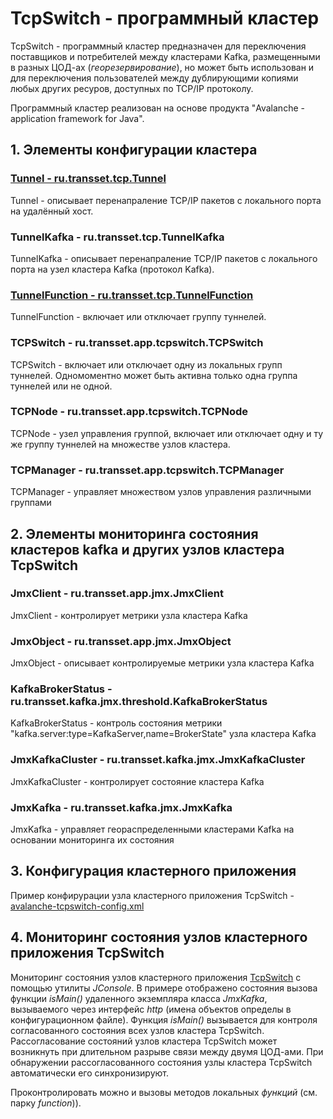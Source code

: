 # TcpSwitch  - программный кластер

TcpSwitch - программный кластер предназначен для переключения поставщиков и потребителей между кластерами Kafka,
размещенными в разных ЦОД-ах (*георезервирование*), но может быть использован и для переключения пользователей
между дублирующими копиями любых других ресуров, доступных по TCP/IP протоколу.

Программный кластер реализован на основе продукта "Avalanche - application framework for Java".


## 1. Элементы конфигурации кластера

### [Tunnel - ru.transset.tcp.Tunnel](tcpswitch/src/main/java/ru/transset/tcp/Tunnel.java)

Tunnel - описывает перенапраление TCP/IP пакетов с локального порта на удалённый хост.

### TunnelKafka - ru.transset.tcp.TunnelKafka

TunnelKafka - описывает перенапраление TCP/IP пакетов с локального порта на узел кластера Kafka (протокол Kafka).

### [TunnelFunction - ru.transset.tcp.TunnelFunction](tcpswitch/src/main/java/ru/transset/tcp/TunnelFunction.java)

TunnelFunction - включает или отключает группу туннелей.

### TCPSwitch - ru.transset.app.tcpswitch.TCPSwitch

TCPSwitch - включает или отключает одну из локальных групп туннелей. Одномоментно может быть
активна только одна группа туннелей или не одной. 

### TCPNode - ru.transset.app.tcpswitch.TCPNode

TCPNode - узел управления группой, включает или отключает одну и ту же группу туннелей на множестве узлов кластера.

### TCPManager - ru.transset.app.tcpswitch.TCPManager

TCPManager - управляет множеством узлов управления различными группами


## 2. Элементы мониторинга состояния кластеров kafka и других узлов кластера TcpSwitch

### JmxClient - ru.transset.app.jmx.JmxClient

JmxClient - контролирует метрики узла кластера Kafka

### JmxObject - ru.transset.app.jmx.JmxObject

JmxObject - описывает контролируемые метрики узла кластера Kafka

### KafkaBrokerStatus - ru.transset.kafka.jmx.threshold.KafkaBrokerStatus

KafkaBrokerStatus - контроль состояния метрики "kafka.server:type=KafkaServer,name=BrokerState" узла кластера Kafka

### JmxKafkaCluster - ru.transset.kafka.jmx.JmxKafkaCluster

JmxKafkaCluster - контролирует состояние кластера Kafka

### JmxKafka - ru.transset.kafka.jmx.JmxKafka

JmxKafka - управляет геораспределенными кластерами Kafka на основании мониторинга их состояния


## 3. Конфигурация кластерного приложения

Пример конфирурации узла кластерного приложения TcpSwitch - [avalanche-tcpswitch-config.xml](conf/avalanche-tcpswitch-config.xml)


## 4. Мониторинг состояния узлов кластерного приложения TcpSwitch

Мониторинг состояния узлов кластерного приложения [TcpSwitch](tcpswitch/JMX-TcpSwitch.jpg) с помощью утилиты *JConsole*. В примере
отображено состояния вызова функции *isMain()* удаленного экземпляра класса *JmxKafka*, вызываемого через интерфейс *http*
(имена объектов определы в конфигурационном файле). Функция *isMain()* вызывается для контроля согласованного состояния всех узлов
кластера TcpSwitch. Рассогласование состояний узлов кластера TcpSwitch может возникнуть при длительном разрыве связи между двумя
ЦОД-ами. При обнаружении рассогласованного состояния узлы кластера TcpSwitch автоматически его синхронизируют.

Проконтролировать можно и вызовы методов локальных *функций* (см. парку *function*)).



